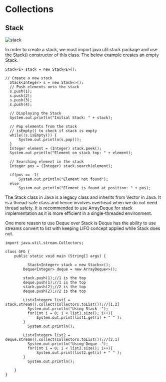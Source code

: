 # Collections

## Stack

![stack](https://github.com/user-attachments/assets/4ecb3ec8-bc64-4624-8225-df67bf14a341)

In order to create a stack, we must import java.util.stack package and use the Stack() constructor of this class. The below example creates an empty Stack.

```Stack<E> stack = new Stack<E>();```

```
// Create a new stack
  Stack<Integer> s = new Stack<>();
  // Push elements onto the stack
  s.push(1);
  s.push(2);
  s.push(3);
  s.push(4); 
  
  // Displaying the Stack
  System.out.println("Initial Stack: " + stack);
  
  // Pop elements from the stack
  // isEmpty() to check if stack is empty
  while(!s.isEmpty()) {
      System.out.println(s.pop());
  }
  Integer element = (Integer) stack.peek();
  System.out.println("Element on stack top: " + element);

  // Searching element in the stack
  Integer pos = (Integer) stack.search(element);

  if(pos == -1)
      System.out.println("Element not found");
  else
      System.out.println("Element is found at position: " + pos);
```


The Stack class in Java is a legacy class and inherits from Vector in Java.
It is a thread-safe class and hence involves overhead when we do not need thread safety.
It is recommended to use ArrayDeque for stack implementation as it is more efficient in a single-threaded environment.

One more reason to use Deque over Stack is Deque has the ability to use streams convert to list with keeping LIFO concept applied while Stack does not.


```import java.util.*;
import java.util.stream.Collectors;

class GFG {
    public static void main (String[] args) {
 
          Stack<Integer> stack = new Stack<>();
        Deque<Integer> deque = new ArrayDeque<>();

        stack.push(1);//1 is the top
        deque.push(1);//1 is the top
        stack.push(2);//2 is the top
        deque.push(2);//2 is the top

        List<Integer> list1 = stack.stream().collect(Collectors.toList());//[1,2]
          System.out.println("Using Stack -");
          for(int i = 0; i < list1.size(); i++){
              System.out.print(list1.get(i) + " " );
        }
          System.out.println();

        List<Integer> list2 = deque.stream().collect(Collectors.toList());//[2,1]
          System.out.println("Using Deque -");
          for(int i = 0; i < list2.size(); i++){
              System.out.print(list2.get(i) + " " );
        }
          System.out.println();
      
    }
}
```



